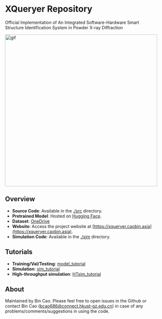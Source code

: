 
# XQueryer Repository

Official Implementation of An Integrated Software-Hardware Smart Structure Identification System in Powder X-ray Diffraction

<img src="https://github.com/user-attachments/assets/09eaddef-a9a2-408a-897f-d2c355331c60" width="500" alt="gif">


## Overview
- **Source Code**: Available in the [./src](./src) directory.
- **Pretrained Model**: Hosted on [Hugging Face](https://huggingface.co/datasets/caobin/XQueryer). 
- **Dataset**: [OneDrive](https://hkustgz-my.sharepoint.com/:f:/g/personal/bcao686_connect_hkust-gz_edu_cn/EuXEw_kv8-RGtHbhLemh69gB5i9NatNVvbohTNSafj0UnA?e=hFsSdx)
- **Website**: Access the project website at [https://xqueryer.caobin.asia](https://xqueryer.caobin.asia).
- **Simulation Code**: Available in the [./sim](./sim) directory.

## Tutorials
- **Training/Val/Testing**: [model_tutorial](./src/Tutorial.ipynb)
- **Simulation**: [sim_tutorial](./sim/XRD.ipynb)
- **High-throughput simulation**: [HTsim_tutorial](./sim/tutorial_sim.ipynb)
## About 
Maintained by Bin Cao. Please feel free to open issues in the Github or contact Bin Cao
(bcao686@connect.hkust-gz.edu.cn) in case of any problems/comments/suggestions in using the code. 

